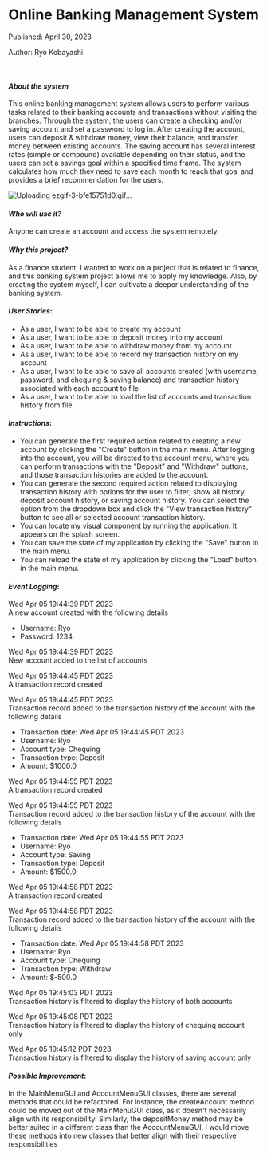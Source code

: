 
# Online Banking Management System

Published: April 30, 2023

Author: Ryo Kobayashi

<br />

#### *About the system*
This online banking management system allows users to perform
various tasks related to their banking accounts and transactions
without visiting the branches. Through the system, the users can
create a checking and/or saving account and set a password to log in.
After creating the account, users can deposit & withdraw money,
view their balance, and transfer money between existing accounts.
The saving account has several interest rates (simple or compound)
available depending on their status, and the users can set a savings goal
within a specified time frame. The system calculates how much they need
to save each month to reach that goal and provides a brief recommendation for the users.

![Uploading ezgif-3-bfe15751d0.gif…]()

#### *Who will use it?*
Anyone can create an account and access the system remotely.

#### *Why this project?*
As a finance student, I wanted to work on a project that is related
to finance, and this banking system project allows me to apply my knowledge.
Also, by creating the system myself, I can cultivate a deeper
understanding of the banking system.

#### *User Stories*:
- As a user, I want to be able to create my account 
- As a user, I want to be able to deposit money into my account
- As a user, I want to be able to withdraw money from my account
- As a user, I want to be able to record my transaction history on my account
- As a user, I want to be able to save all accounts created (with username, password, and chequing & saving balance)
and transaction history associated with each account to file
- As a user, I want to be able to load the list of accounts and transaction history from file

#### *Instructions*:
- You can generate the first required action related to creating a new account by clicking the "Create" button in 
the main menu. After logging into the account, you will be directed to the account menu, where you can perform 
transactions with the "Deposit" and "Withdraw" buttons, and those transaction histories are added to the account. 
- You can generate the second required action related to displaying transaction history with options for the user to 
filter; show all history, deposit account history, or saving account history. You can select the 
option from the dropdown box and click the "View transaction history" button to see all or selected account 
transaction history.
- You can locate my visual component by running the application. It appears on the splash screen.
- You can save the state of my application by clicking the "Save" button in the main menu.
- You can reload the state of my application by clicking the "Load" button in the main menu.

#### *Event Logging*:
Wed Apr 05 19:44:39 PDT 2023\
A new account created with the following details
- Username: Ryo
- Password: 1234

Wed Apr 05 19:44:39 PDT 2023\
New account added to the list of accounts

Wed Apr 05 19:44:45 PDT 2023\
A transaction record created

Wed Apr 05 19:44:45 PDT 2023\
Transaction record added to the transaction history of the account with the following details
- Transaction date: Wed Apr 05 19:44:45 PDT 2023
- Username:         Ryo
- Account type:     Chequing
- Transaction type: Deposit
- Amount:           $1000.0

Wed Apr 05 19:44:55 PDT 2023\
A transaction record created

Wed Apr 05 19:44:55 PDT 2023\
Transaction record added to the transaction history of the account with the following details
- Transaction date: Wed Apr 05 19:44:55 PDT 2023
- Username:         Ryo
- Account type:     Saving
- Transaction type: Deposit
- Amount:           $1500.0

Wed Apr 05 19:44:58 PDT 2023\
A transaction record created

Wed Apr 05 19:44:58 PDT 2023\
Transaction record added to the transaction history of the account with the following details
- Transaction date: Wed Apr 05 19:44:58 PDT 2023
- Username:         Ryo
- Account type:     Chequing
- Transaction type: Withdraw
- Amount:           $-500.0

Wed Apr 05 19:45:03 PDT 2023\
Transaction history is filtered to display the history of both accounts

Wed Apr 05 19:45:08 PDT 2023\
Transaction history is filtered to display the history of chequing account only

Wed Apr 05 19:45:12 PDT 2023\
Transaction history is filtered to display the history of saving account only

#### *Possible Improvement*:

In the MainMenuGUI and AccountMenuGUI classes, there are several methods that could be refactored.
For instance, the createAccount method could be moved out of the MainMenuGUI class, as it doesn't necessarily align 
with its responsibility. Similarly, the depositMoney method may be better suited in a different class than the 
AccountMenuGUI. I would move these methods into new classes that better align with their respective responsibilities



